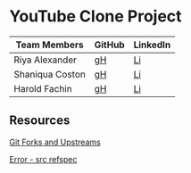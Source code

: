 # YouTube Clone Project

| Team Members    | GitHub                                 | LinkedIn                                           |
| --------------- | -------------------------------------- | -------------------------------------------------- |
| Riya Alexander  | [gH](https://github.com/riyaalexander) | [Li](https://www.linkedin.com/in/riyaalexander/)   |
| Shaniqua Coston | [gH](https://github.com/Shani4-1)      | [Li](https://www.linkedin.com/in/shaniqua-coston/) |
| Harold Fachin   | [gH](https://github.com/HaroldF415)    | [Li](https://www.linkedin.com/in/haroldf415/)      |

## Resources

[Git Forks and Upstreams](https://www.atlassian.com/git/tutorials/git-forks-and-upstreams)

[Error - src refspec](https://www.freecodecamp.org/news/error-src-refspec-master-does-not-match-any-how-to-fix-in-git/)
